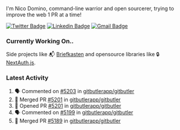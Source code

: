 
I'm Nico Domino, command-line warrior and open sourcerer, trying to improve the web 1 PR at a time!

[![Twitter Badge](https://img.shields.io/badge/-@ndom91-1ca0f1?style=flat-square&labelColor=1ca0f1&logo=twitter&logoColor=white&link=https://twitter.com/ndom91)](https://twitter.com/ndom91) [![Linkedin Badge](https://img.shields.io/badge/-ndom91-blue?style=flat-square&logo=Linkedin&logoColor=white&link=https://www.linkedin.com/in/ndom91/)](https://www.linkedin.com/in/ndom91/) [![Gmail Badge](https://img.shields.io/badge/-yo@ndo.dev-c14438?style=flat-square&logo=mail.ru&logoColor=white&link=mailto:yo@ndo.dev)](mailto:yo@ndo.dev)

### Currently Working On..

Side projects like 📬 [Briefkasten](https://briefkastenhq.com) and opensource libraries like 🔒 [NextAuth.js](https://github.com/nextauthjs/next-auth).

<!--START_SECTION_PROFILE_VIEWS:readme-info-->
<!--END_SECTION_PROFILE_VIEWS:readme-info-->

<!--START_SECTION_DAILY_COMMIT:readme-info-->
<!--END_SECTION_DAILY_COMMIT:readme-info-->

<!--START_SECTION_WEEKLY_COMMIT:readme-info-->
<!--END_SECTION_WEEKLY_COMMIT:readme-info-->

### Latest Activity

<!--START_SECTION:activity-->
1. 🗣 Commented on [#5203](https://github.com/gitbutlerapp/gitbutler/pull/5203#issuecomment-2422332120) in [gitbutlerapp/gitbutler](https://github.com/gitbutlerapp/gitbutler)
2. 🎉 Merged PR [#5201](https://github.com/gitbutlerapp/gitbutler/pull/5201) in [gitbutlerapp/gitbutler](https://github.com/gitbutlerapp/gitbutler)
3. 💪 Opened PR [#5201](https://github.com/gitbutlerapp/gitbutler/pull/5201) in [gitbutlerapp/gitbutler](https://github.com/gitbutlerapp/gitbutler)
4. 🗣 Commented on [#5199](https://github.com/gitbutlerapp/gitbutler/pull/5199#issuecomment-2422205500) in [gitbutlerapp/gitbutler](https://github.com/gitbutlerapp/gitbutler)
5. 🎉 Merged PR [#5189](https://github.com/gitbutlerapp/gitbutler/pull/5189) in [gitbutlerapp/gitbutler](https://github.com/gitbutlerapp/gitbutler)
<!--END_SECTION:activity-->
